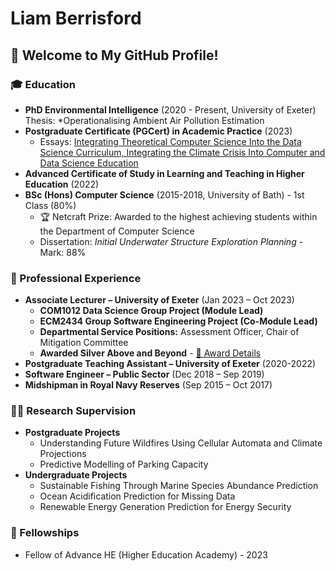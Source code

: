 # Liam Berrisford

## 👋 Welcome to My GitHub Profile!

### 🎓 Education
- **PhD Environmental Intelligence** (2020 - Present, University of Exeter)  
  Thesis: *Operationalising Ambient Air Pollution Estimation
- **Postgraduate Certificate (PGCert) in Academic Practice** (2023)
  - Essays: [Integrating Theoretical Computer Science Into the Data Science Curriculum, Integrating the Climate Crisis Into Computer and Data Science Education](https://liamberrisford.info/my-work/pgcert-in-academic-practice-essays/)
- **Advanced Certificate of Study in Learning and Teaching in Higher Education** (2022)
- **BSc (Hons) Computer Science** (2015-2018, University of Bath) - 1st Class (80%)
  - 🏆 Netcraft Prize: Awarded to the highest achieving students within the Department of Computer Science
  - Dissertation: *Initial Underwater Structure Exploration Planning* - Mark: 88%

### 💼 Professional Experience
- **Associate Lecturer – University of Exeter** (Jan 2023 – Oct 2023)
  - **COM1012 Data Science Group Project (Module Lead)**
  - **ECM2434 Group Software Engineering Project (Co-Module Lead)**
  - **Departmental Service Positions:** Assessment Officer, Chair of Mitigation Committee
  - **Awarded Silver Above and Beyond** - [🏅 Award Details](https://www.exeter.ac.uk/staff/benefits/reward/aboveandbeyond/)
- **Postgraduate Teaching Assistant – University of Exeter** (2020-2022)
- **Software Engineer – Public Sector** (Dec 2018 – Sep 2019)
- **Midshipman in Royal Navy Reserves** (Sep 2015 – Oct 2017)

### 🧑‍🏫 Research Supervision
- **Postgraduate Projects**
  - Understanding Future Wildfires Using Cellular Automata and Climate Projections
  - Predictive Modelling of Parking Capacity
- **Undergraduate Projects**
  - Sustainable Fishing Through Marine Species Abundance Prediction
  - Ocean Acidification Prediction for Missing Data
  - Renewable Energy Generation Prediction for Energy Security

### 🏅 Fellowships
- Fellow of Advance HE (Higher Education Academy) - 2023
